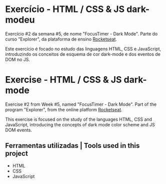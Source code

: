 # Exercício - HTML / CSS & JS dark-modeu

Exercício #2 da semana #5, de nome "FocusTimer - Dark Mode". Parte do curso "Explorer", da plataforma de ensino [Rocketseat](https://rocketseat.com.br/).

Este exercício é focado no estudo das linguagens HTML, CSS e JavaScript, introduzindo os conceitos de esquema de cor dark-mode e dos eventos de DOM no JS.

# Exercise - HTML / CSS & JS dark-mode

Exercise #2 from Week #5, named "FocusTimer - Dark Mode". Part of the program "Explorer", from the online platform [Rocketseat](https://rocketseat.com.br/).

This exercise is focused on the study of the languages HTML, CSS and JavaScript, introducing the concepts of dark mode color scheme and JS DOM events.


## Ferramentas utilizadas | Tools used in this project

- HTML
- CSS
- JavaScript
